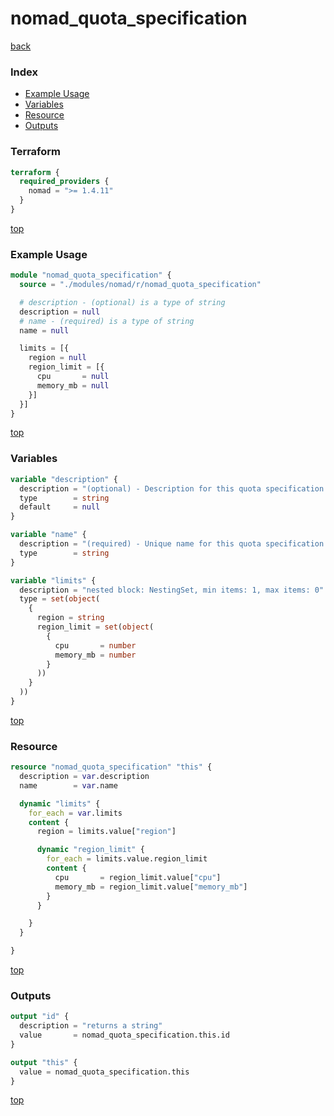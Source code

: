 # nomad_quota_specification

[back](../nomad.md)

### Index

- [Example Usage](#example-usage)
- [Variables](#variables)
- [Resource](#resource)
- [Outputs](#outputs)

### Terraform

```terraform
terraform {
  required_providers {
    nomad = ">= 1.4.11"
  }
}
```

[top](#index)

### Example Usage

```terraform
module "nomad_quota_specification" {
  source = "./modules/nomad/r/nomad_quota_specification"

  # description - (optional) is a type of string
  description = null
  # name - (required) is a type of string
  name = null

  limits = [{
    region = null
    region_limit = [{
      cpu       = null
      memory_mb = null
    }]
  }]
}
```

[top](#index)

### Variables

```terraform
variable "description" {
  description = "(optional) - Description for this quota specification."
  type        = string
  default     = null
}

variable "name" {
  description = "(required) - Unique name for this quota specification."
  type        = string
}

variable "limits" {
  description = "nested block: NestingSet, min items: 1, max items: 0"
  type = set(object(
    {
      region = string
      region_limit = set(object(
        {
          cpu       = number
          memory_mb = number
        }
      ))
    }
  ))
}
```

[top](#index)

### Resource

```terraform
resource "nomad_quota_specification" "this" {
  description = var.description
  name        = var.name

  dynamic "limits" {
    for_each = var.limits
    content {
      region = limits.value["region"]

      dynamic "region_limit" {
        for_each = limits.value.region_limit
        content {
          cpu       = region_limit.value["cpu"]
          memory_mb = region_limit.value["memory_mb"]
        }
      }

    }
  }

}
```

[top](#index)

### Outputs

```terraform
output "id" {
  description = "returns a string"
  value       = nomad_quota_specification.this.id
}

output "this" {
  value = nomad_quota_specification.this
}
```

[top](#index)